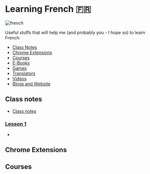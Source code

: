 # Learning French :fr:

![french](https://user-images.githubusercontent.com/14565450/62501196-02cb6a00-b7c0-11e9-99d4-91777dca94c9.jpeg)


Useful stuffs that will help me (and probably you - I hope so) to learn French.

* [Class Notes](#Class-Notes)
* [Chrome Extensions](#chrome-extensions)
* [Courses](#courses)
* [E-Books](#e-books)
* [Games](#games)
* [Translators](#translators)
* [Videos](#videos)
* [Blogs and Website](#blogs-and-website)

## Class notes

* [Class notes](https://github.com/mrncstt/apprendre_le_francais/tree/master/ClassNotes)
### [Lesson 1](https://github.com/mrncstt/apprendre_le_francais/blob/master/ClassNotes/Lesson_1.md)
* 

## Chrome Extensions


## Courses
